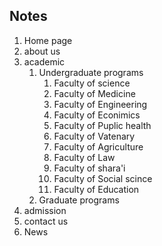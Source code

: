 ## Notes

1. Home page
2. about us
3. academic 
    1. Undergraduate programs
        1. Faculty of science
        2. Faculty of Medicine
        3. Faculty of Engineering
        4. Faculty of Econimics
        5. Faculty of Puplic health
        6. Faculty of Vatenary
        7. Faculty of Agriculture
        8. Faculty of Law
        9. Faculty of shara'i 
       10. Faculty of Social scince
       11. Faculty of Education
    2. Graduate programs
4. admission
5. contact us
6. News